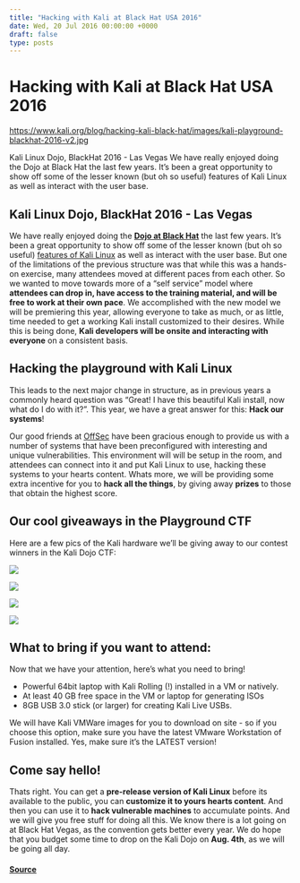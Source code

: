```yaml
---
title: "Hacking with Kali at Black Hat USA 2016"
date: Wed, 20 Jul 2016 00:00:00 +0000
draft: false
type: posts
---
```

# Hacking with Kali at Black Hat USA 2016

https://www.kali.org/blog/hacking-kali-black-hat/images/kali-playground-blackhat-2016-v2.jpg



Kali Linux Dojo, BlackHat 2016 - Las Vegas We have really enjoyed doing the Dojo at Black Hat the last few years. It&rsquo;s been a great opportunity to show off some of the lesser known (but oh so useful) features of Kali Linux as well as interact with the user base.

Kali Linux Dojo, BlackHat 2016 - Las Vegas
------------------------------------------

We have really enjoyed doing the [**Dojo at Black Hat**](https://www.blackhat.com/us-16/kali-linux.html) the last few years. It’s been a great opportunity to show off some of the lesser known (but oh so useful) [features of Kali Linux](https://www.kali.org/features/) as well as interact with the user base. But one of the limitations of the previous structure was that while this was a hands-on exercise, many attendees moved at different paces from each other. So we wanted to move towards more of a “self service” model where **attendees can drop in, have access to the training material, and will be free to work at their own pace**. We accomplished with the new model we will be premiering this year, allowing everyone to take as much, or as little, time needed to get a working Kali install customized to their desires. While this is being done, **Kali developers will be onsite and interacting with everyone** on a consistent basis.

Hacking the playground with Kali Linux
--------------------------------------

This leads to the next major change in structure, as in previous years a commonly heard question was “Great! I have this beautiful Kali install, now what do I do with it?”. This year, we have a great answer for this: **Hack our systems**!

Our good friends at [OffSec](https://www.offsec.com/) have been gracious enough to provide us with a number of systems that have been preconfigured with interesting and unique vulnerabilities. This environment will will be setup in the room, and attendees can connect into it and put Kali Linux to use, hacking these systems to your hearts content. Whats more, we will be providing some extra incentive for you to **hack all the things**, by giving away **prizes** to those that obtain the highest score.

Our cool giveaways in the Playground CTF
----------------------------------------

Here are a few pics of the Kali hardware we’ll be giving away to our contest winners in the Kali Dojo CTF:

[![](https://www.kali.org/blog/hacking-kali-black-hat/images/kali-xfce4-flipbook-open-trans.png)](https://www.kali.org/blog/hacking-kali-black-hat/images/kali-xfce4-flipbook-open-trans.png)

[![](https://www.kali.org/blog/hacking-kali-black-hat/images/kali-go-trans.png)](https://www.kali.org/blog/hacking-kali-black-hat/images/kali-go-trans.png)

[![](https://www.kali.org/blog/hacking-kali-black-hat/images/kali-wifi-usb-kit-trans.png)](https://www.kali.org/blog/hacking-kali-black-hat/images/kali-wifi-usb-kit-trans.png)

[![](https://www.kali.org/blog/hacking-kali-black-hat/images/kali-nfc-trans.png)](https://www.kali.org/blog/hacking-kali-black-hat/images/kali-nfc-trans.png)

What to bring if you want to attend:
------------------------------------

Now that we have your attention, here’s what you need to bring!

-   Powerful 64bit laptop with Kali Rolling (!) installed in a VM or natively.
-   At least 40 GB free space in the VM or laptop for generating ISOs
-   8GB USB 3.0 stick (or larger) for creating Kali Live USBs.

We will have Kali VMWare images for you to download on site - so if you choose this option, make sure you have the latest VMware Workstation of Fusion installed. Yes, make sure it’s the LATEST version!

Come say hello!
---------------

Thats right. You can get a **pre-release version of Kali Linux** before its available to the public, you can **customize it to yours hearts content**. And then you can use it to **hack vulnerable machines** to accumulate points. And we will give you free stuff for doing all this. We know there is a lot going on at Black Hat Vegas, as the convention gets better every year. We do hope that you budget some time to drop on the Kali Dojo on **Aug. 4th**, as we will be going all day.

#### [Source](https://www.kali.org/blog/hacking-kali-black-hat/)

